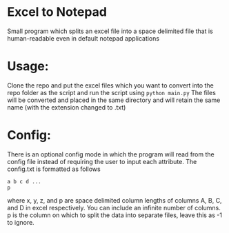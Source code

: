 # Excel to Notepad
Small program which splits an excel file into a space delimited file that is human-readable even in default notepad applications

# Usage:
Clone the repo and put the excel files which you want to convert into the repo folder as the script and run the script using
`python main.py`
The files will be converted and placed in the same directory and will retain the same name (with the extension changed to .txt)

# Config:
There is an optional config mode in which the program will read from the config file instead of requiring the user to input each attribute. The config.txt is formatted as follows
```
a b c d ...
p
```
where x, y, z, and p are space delimited column lengths of columns A, B, C, and D in excel respectively. You can include an infinite number of columns. p is the column on which to split the data into separate files, leave this as -1 to ignore.
